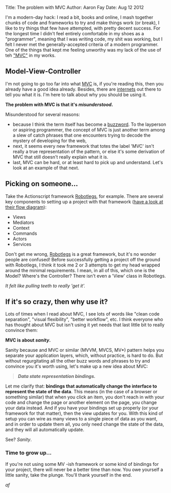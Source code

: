 Title: The problem with MVC
Author: Aaron Fay
Date: Aug 12 2012

I'm a modern-day hack: I read a bit, books and online, I mash together chunks of code and frameworks to try and make things work (or break), I like to try things that few have attempted, with pretty decent success.  For the longest time I didn't feel entirely comfortable in my shoes as a "programmer", meaning that I was writing code, my shit was working, but I felt I never met the generally-accepted criteria of a modern programmer.  One of the things that kept me feeling unworthy was my lack of the use of teh ["MVC"][1] in my works.


## Model-View-Controller
I'm not going to go too far into what [MVC][1] is, if you're reading this, then you already have a good idea already. Besides, there are [internets][] out there to tell you what it is. I'm here to talk about why you should be using it.


__The problem with MVC is that it's *misunderstood*.__

Misunderstood for several reasons:

 * because I think the term itself has become a [buzzword][]. To the layperson or aspiring programmer, the concept of MVC is just another term among a slew of catch phrases that one encounters trying to decode the mystery of developing for the web, 
 * next, it seems every new framework that totes the label 'MVC' isn't really a true representation of the pattern, or else it's some derivation of MVC that still doesn't really explain what it is.
 * last, MVC can be hard, or at least hard to pick up and understand.  Let's look at an example of that next.

## Picking on someone...
Take the Actionscript framework [Robotlegs][], for example.  There are several key components to setting up a project with that framework ([have a look at their flow diagram](http://www.robotlegs.org/diagram/)):

 * Views
 * Mediators
 * Context
 * Commands
 * Actors
 * Services

Don't get me wrong, [Robotlegs][] is a great framework, but it's no wonder people are confused!  Before successfully getting a project off the ground with Robotlegs, I think it took me 2 or 3 attempts to get my head wrapped around the minimal requirements. I mean, in all of this, which one is the Model?  Where's the Controller?  There isn't even a 'View' class in Robotlegs.

*It felt like pulling teeth to really 'get it'.*

## If it's so crazy, then why use it?

Lots of times when I read about MVC, I see lots of words like "clean code separation", "visual flexibility", "better workflow", etc.  I think everyone who has thought about MVC but isn't using it yet needs that last little bit to really convince them:

__MVC is about *sanity*.__  

Sanity because and MVC or similar (MVVM, MVCS, MV*) pattern helps you separate your application layers, which, without practice, is hard to do.  But without regurgitating all the other buzz words and phrases to try and convince you it's worth using, let's make up a new idea about MVC:

> 
> __*Data state representation bindings.*__
> 

Let me clarify that: __bindings that automatically change the interface to represent the state of the data__.  This means (in the case of a browser
or something similar) that when you click an item, you don't reach in with your code and change the page or another element on 
the page, you change your data instead.  And if you have your bindings set up properly (or your framework for that matter), then 
the view updates for you.  With this kind of setup you can wire as many views to a single piece of data as you want, and in order
to update them all, you only need change the state of the data, and they will all automatically update.

See? _Sanity_.  

### Time to grow up...
If you're not using some MV -ish framework or some kind of bindings for your project, there will never be a better
time than now.  You owe yourself a little sanity, take the plunge.  You'll thank yourself in the end.

_af_


[1]: http://en.wikipedia.org/wiki/Model%E2%80%93view%E2%80%93controller
[internets]: http://en.wikipedia.org/wiki/Internets
[buzzword]: http://en.wikipedia.org/wiki/Buzzword
[Robotlegs]: http://www.robotlegs.org/
